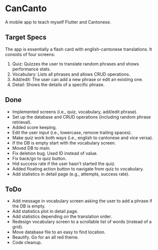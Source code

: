# CanCanto
A mobile app to teach myself Flutter and Cantonese.

## Target Specs
The app is essentially a flash card with english-cantonese translations. 
It consists of four screens: 
1) Quiz: Quizzes the user to translate random phrases and shows performance stats.
2) Vocabulary: Lists all phrases and allows CRUD operations.
3) Add/edit: The user can add a new phrase or edit an existing one.
4) Detail: Shows the details of a specific phrase.

## Done
- Implemented screens (i.e., quiz, vocabulary, add/edit phrase).
- Set up the database and CRUD operations (including random phrase retrieval).
- Added score keeping.
- Edit the user input (i.e., lowercase, remove trailing spaces).
- Make quiz work both ways (i.e., english to cantonese and vice versa).
- If the DB is empty start with the vocabulary screen.
- Moved DB to main.
- Fix deletion bug. Used ID instead of value.
- Fix back/go to quiz button.
- Hid success rate if the user hasn't started the quiz.
- Added floating action button to navigate from quiz to vocabulary.
- Add statistics in detail page (e.g., attempts, success rate).

## ToDo
- Add message in vocabulary screen asking the user to add a phrase if the DB is empty.
- Add statistics plot in detail page. 
- Add statistics depending on the translation order.
- Redesign vocabulary screen to a scrollable list of words (instead of a grid).
- Move database file to an easy to find location.
- Beautify. Go for an all red theme.
- Code cleanup.